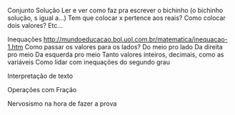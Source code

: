 Conjunto Solução
	Ler e ver como faz pra escrever o bichinho (o bichinho solução, s igual a...)
		Tem que colocar x pertence aos reais? 
		Como colocar dois valores? 
		Etc...

Inequações
	http://mundoeducacao.bol.uol.com.br/matematica/inequacao-1.htm
	Como passar os valores para os lados?
		Do meio pro lado
		Da direita pro meio
		Da esquerda pro meio
		Tanto valores inteiros, decimais, como as variáveis
	Como lidar com inequações do segundo grau

Interpretação de texto

Operações com Fração

Nervosismo na hora de fazer a prova